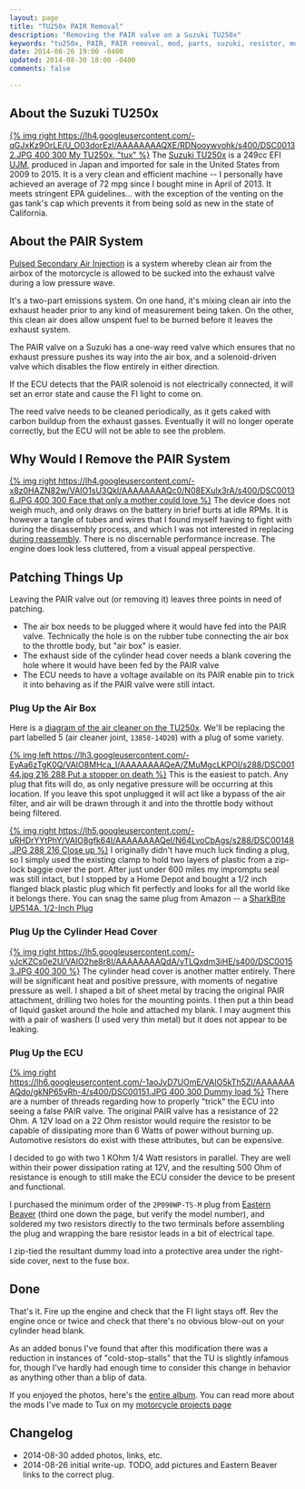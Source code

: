 ```yaml
---
layout: page
title: "TU250x PAIR Removal"
description: "Removing the PAIR valve on a Suzuki TU250x"
keywords: "tu250x, PAIR, PAIR removal, mod, parts, suzuki, resistor, motorcycle"
date: 2014-08-26 19:00 -0400
updated: 2014-08-30 18:00 -0400
comments: false

---
```


## About the Suzuki TU250x

[{% img right https://lh4.googleusercontent.com/-qGJxKz9OrLE/U_O03dorEzI/AAAAAAAAQXE/RDNooywvohk/s400/DSC00132.JPG 400 300 My TU250x, "tux" %}](https://picasaweb.google.com/lh/photo/mr5UEDcdjgIvcdwXa09C5490Bmq-8q5KVhdpQ6O0Fv4?feat=embedwebsite)
The [Suzuki TU250x] is a 249cc EFI [UJM], produced in Japan and
imported for sale in the United States from 2009 to 2015. It is a very
clean and efficient machine -- I personally have achieved an average
of 72 mpg since I bought mine in April of 2013. It meets stringent EPA
guidelines... with the exception of the venting on the gas tank's cap
which prevents it from being sold as new in the state of California.

[Suzuki TU250x]: http://www.suzukicycles.com/Product%20Lines/Cycles/Products/TU250X/2013/TU250X.aspx

[UJM]: http://en.wikipedia.org/wiki/Universal_Japanese_motorcycle


## About the PAIR System

[Pulsed Secondary Air Injection][psai] is a system whereby clean air
from the airbox of the motorcycle is allowed to be sucked into the
exhaust valve during a low pressure wave.

It's a two-part emissions system. On one hand, it's mixing clean air
into the exhaust header prior to any kind of measurement being
taken. On the other, this clean air does allow unspent fuel to be
burned before it leaves the exhaust system.

[psai]: http://en.wikipedia.org/wiki/Secondary_air_injection#Aspirated_air_injection

The PAIR valve on a Suzuki has a one-way reed valve which ensures that
no exhaust pressure pushes its way into the air box, and a
solenoid-driven valve which disables the flow entirely in either
direction.

If the ECU detects that the PAIR solenoid is not electrically
connected, it will set an error state and cause the FI light to come
on.

The reed valve needs to be cleaned periodically, as it gets caked with
carbon buildup from the exhaust gasses. Eventually it will no longer
operate correctly, but the ECU will not be able to see the problem.


## Why Would I Remove the PAIR System

[{% img right https://lh4.googleusercontent.com/-x8z0HAZN82w/VAIO1sU3QkI/AAAAAAAAQc0/N08EXulx3rA/s400/DSC00136.JPG 400 300 Face that only a mother could love %}](https://picasaweb.google.com/lh/photo/oJOJbqcFxsah5FmPXSN1Q_WkIx85wAtHIkQwnNxsipo?feat=embedwebsite)
The device does not weigh much, and only draws on the battery in brief
burts at idle RPMs. It is however a tangle of tubes and wires that I
found myself having to fight with during the disassembly process, and
which I was not interested in replacing
[during reassembly][kickstart].  There is no discernable performance
increase. The engine does look less cluttered, from a visual appeal
perspective.

[kickstart]: /projects/motorcycle/tu250x-kickstart


## Patching Things Up

Leaving the PAIR valve out (or removing it) leaves three points in
need of patching.

- The air box needs to be plugged where it would have fed into the
  PAIR valve. Technically the hole is on the rubber tube connecting
  the air box to the throttle body, but "air box" is easier.
- The exhaust side of the cylinder head cover needs a blank covering
  the hole where it would have been fed by the PAIR valve
- The ECU needs to have a voltage available on its PAIR enable pin to
  trick it into behaving as if the PAIR valve were still intact.


### Plug Up the Air Box

Here is a [diagram of the air cleaner on the TU250x][diagram]. We'll
be replacing the part labelled 5 (air cleaner joint, `13858-14D20`)
with a plug of some variety.

[diagram]: http://www.suzukipartshouse.com/oemparts/a/suz/50d330f3f8700232d0b3dbcd/air-cleaner

[{% img left https://lh3.googleusercontent.com/-EyAa6zTgK0Q/VAIO8MHca_I/AAAAAAAAQeA/ZMuMgcLKPOI/s288/DSC00144.jpg 216 288 Put a stopper on death %}](https://picasaweb.google.com/lh/photo/xFWQMmU3YCokiJNxjXK3wvWkIx85wAtHIkQwnNxsipo?feat=embedwebsite)
This is the easiest to patch. Any plug that fits will do, as only
negative pressure will be occurring at this location. If you leave
this spot unplugged it will act like a bypass of the air filter, and
air will be drawn through it and into the throttle body without being
filtered.

[{% img right https://lh5.googleusercontent.com/-uRHDrYYtPhY/VAIO8gfk64I/AAAAAAAAQeI/N64LvoCbAgs/s288/DSC00148.JPG 288 216 Close up %}](https://picasaweb.google.com/lh/photo/23FIPez8m64BYfk-8dWDpfWkIx85wAtHIkQwnNxsipo?feat=embedwebsite)
I originally didn't have much luck finding a plug, so I simply used
the existing clamp to hold two layers of plastic from a zip-lock
baggie over the port. After just under 600 miles my impromptu seal was
still intact, but I stopped by a Home Depot and bought a 1/2 inch
flanged black plastic plug which fit perfectly and looks for all the
world like it belongs there. You can snag the same plug from Amazon -- a <a href="http://www.amazon.com/gp/product/B007AHLVFO/ref=as_li_tl?ie=UTF8&camp=1789&creative=390957&creativeASIN=B007AHLVFO&linkCode=as2&tag=obrieisapileo-20&linkId=Q4GO3AKVHQYUMKMI">SharkBite UP514A, 1/2-Inch Plug</a><img src="http://ir-na.amazon-adsystem.com/e/ir?t=obrieisapileo-20&l=as2&o=1&a=B007AHLVFO" width="1" height="1" border="0" alt="" style="border:none !important; margin:0px !important;" />


### Plug Up the Cylinder Head Cover

[{% img right https://lh5.googleusercontent.com/-vJcKZCs0e2U/VAIO2he8r8I/AAAAAAAAQdA/yTLQxdm3iHE/s400/DSC00153.JPG 400 300 %}](https://picasaweb.google.com/lh/photo/rKclstTub_k2GbDKcFYqRPWkIx85wAtHIkQwnNxsipo?feat=embedwebsite)
The cylinder head cover is another matter entirely. There will be
significant heat and positive pressure, with moments of negative
pressure as well. I shaped a bit of sheet metal by tracing the
original PAIR attachment, drilling two holes for the mounting
points. I then put a thin bead of liquid gasket around the hole and
attached my blank. I may augment this with a pair of washers (I used
very thin metal) but it does not appear to be leaking.


### Plug Up the ECU

[{% img right https://lh6.googleusercontent.com/-1aoJvD7UOmE/VAIO5kTh5ZI/AAAAAAAAQdo/gkNP65vRh-4/s400/DSC00151.JPG 400 300 Dummy load %}](https://picasaweb.google.com/lh/photo/-gYPWceAvyD6UjOZIXfufvWkIx85wAtHIkQwnNxsipo?feat=embedwebsite)
There are a number of threads regarding how to properly "trick" the
ECU into seeing a false PAIR valve. The original PAIR valve has a
resistance of 22 Ohm. A 12V load on a 22 Ohm resistor would require
the resistor to be capable of dissipating more than 6 Watts of power
without burning up. Automotive resistors do exist with these
attributes, but can be expensive.

I decided to go with two 1 KOhm 1/4 Watt resistors in parallel. They
are well within their power dissipation rating at 12V, and the
resulting 500 Ohm of resistance is enough to still make the ECU
consider the device to be present and functional.

I purchased the minimum order of the `2P090WP-TS-M` plug from
[Eastern Beaver] (third one down the page, but verify the model
number), and soldered my two resistors directly to the two terminals
before assembling the plug and wrapping the bare resistor leads in a
bit of electrical tape.

I zip-tied the resultant dummy load into a protective area under the
right-side cover, next to the fuse box.

[Eastern Beaver]: http://www.easternbeaver.com/Main/Elec__Products/Connectors/Sealed/SMTS/smts.html


## Done

That's it. Fire up the engine and check that the FI light stays
off. Rev the engine once or twice and check that there's no obvious
blow-out on your cylinder head blank.

As an added bonus I've found that after this modification there was a
reduction in instances of "cold-stop-stalls" that the TU is slightly
infamous for, though I've hardly had enough time to consider this
change in behavior as anything other than a blip of data.

If you enjoyed the photos, here's the [entire album](https://picasaweb.google.com/114793537781613459114/TU250xPAIRValve?authuser=0&authkey=Gv1sRgCJPOlbjdrIi9lgE&feat=directlink). You can read more about the mods I've made to Tux on my [motorcycle projects page](/projects/motorcycle)


## Changelog

* 2014-08-30 added photos, links, etc.
* 2014-08-26 initial write-up. TODO, add pictures and Eastern Beaver
  links to the correct plug.

